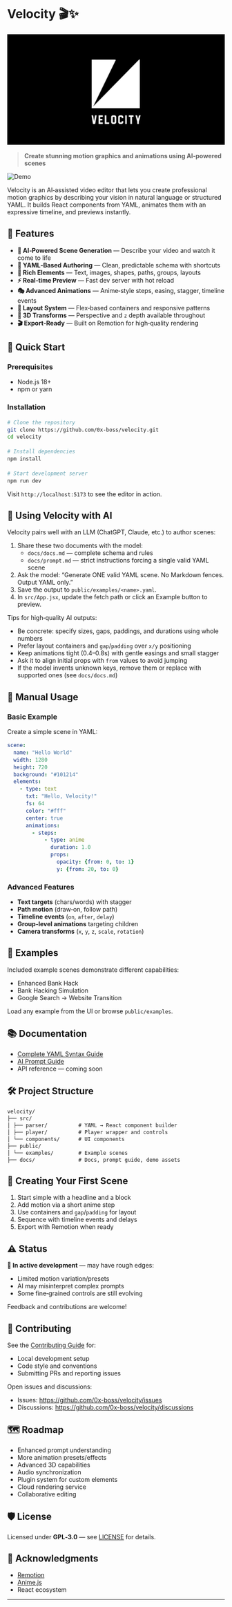 # Velocity 🎬✨
![Velocity](docs/Untitled.png)



> **Create stunning motion graphics and animations using AI‑powered scenes**

![Demo](docs/demo.gif)

Velocity is an AI‑assisted video editor that lets you create professional motion graphics by describing your vision in natural language or structured YAML. It builds React components from YAML, animates them with an expressive timeline, and previews instantly.

## 🌟 Features

- **🤖 AI‑Powered Scene Generation** — Describe your video and watch it come to life
- **📝 YAML‑Based Authoring** — Clean, predictable schema with shortcuts
- **🎨 Rich Elements** — Text, images, shapes, paths, groups, layouts
- **⚡ Real‑time Preview** — Fast dev server with hot reload
- **🎭 Advanced Animations** — Anime‑style steps, easing, stagger, timeline events
- **📱 Layout System** — Flex‑based containers and responsive patterns
- **🎯 3D Transforms** — Perspective and `z` depth available throughout
- **🎬 Export‑Ready** — Built on Remotion for high‑quality rendering

## 🚀 Quick Start

### Prerequisites
- Node.js 18+
- npm or yarn

### Installation

```bash
# Clone the repository
git clone https://github.com/0x-boss/velocity.git
cd velocity

# Install dependencies
npm install

# Start development server
npm run dev
```

Visit `http://localhost:5173` to see the editor in action.

## 🤖 Using Velocity with AI

Velocity pairs well with an LLM (ChatGPT, Claude, etc.) to author scenes:

1) Share these two documents with the model:
   - `docs/docs.md` — complete schema and rules
   - `docs/prompt.md` — strict instructions forcing a single valid YAML scene
2) Ask the model: “Generate ONE valid YAML scene. No Markdown fences. Output YAML only.”
3) Save the output to `public/examples/<name>.yaml`.
4) In `src/App.jsx`, update the fetch path or click an Example button to preview.

Tips for high‑quality AI outputs:
- Be concrete: specify sizes, gaps, paddings, and durations using whole numbers
- Prefer layout containers and `gap`/`padding` over `x/y` positioning
- Keep animations tight (0.4–0.8s) with gentle easings and small stagger
- Ask it to align initial props with `from` values to avoid jumping
- If the model invents unknown keys, remove them or replace with supported ones (see `docs/docs.md`)

## 📖 Manual Usage

### Basic Example

Create a simple scene in YAML:

```yaml
scene:
  name: "Hello World"
  width: 1280
  height: 720
  background: "#101214"
  elements:
    - type: text
      txt: "Hello, Velocity!"
      fs: 64
      color: "#fff"
      center: true
      animations:
        - steps:
            - type: anime
              duration: 1.0
              props:
                opacity: {from: 0, to: 1}
                y: {from: 20, to: 0}
```

### Advanced Features
- **Text targets** (chars/words) with stagger
- **Path motion** (draw‑on, follow path)
- **Timeline events** (`on`, `after`, `delay`)
- **Group‑level animations** targeting children
- **Camera transforms** (`x`, `y`, `z`, `scale`, `rotation`)

## 🎯 Examples

Included example scenes demonstrate different capabilities:
- Enhanced Bank Hack
- Bank Hacking Simulation
- Google Search → Website Transition

Load any example from the UI or browse `public/examples`.

## 📚 Documentation

- [Complete YAML Syntax Guide](docs/docs.md)
- [AI Prompt Guide](docs/prompt.md)
- API reference — coming soon

## 🛠️ Project Structure


```
velocity/
├── src/
│ ├── parser/          # YAML → React component builder
│ ├── player/          # Player wrapper and controls
│ └── components/      # UI components
├── public/
│ └── examples/        # Example scenes
├── docs/              # Docs, prompt guide, demo assets
```

## 🎨 Creating Your First Scene

1. Start simple with a headline and a block
2. Add motion via a short anime step
3. Use containers and `gap`/`padding` for layout
4. Sequence with timeline events and delays
5. Export with Remotion when ready

## ⚠️ Status

**🚧 In active development** — may have rough edges:
- Limited motion variation/presets
- AI may misinterpret complex prompts
- Some fine‑grained controls are still evolving

Feedback and contributions are welcome!

## 🤝 Contributing

See the [Contributing Guide](CONTRIBUTING.md) for:
- Local development setup
- Code style and conventions
- Submitting PRs and reporting issues

Open issues and discussions:
- Issues: https://github.com/0x-boss/velocity/issues
- Discussions: https://github.com/0x-boss/velocity/discussions

## 🗺️ Roadmap

- Enhanced prompt understanding
- More animation presets/effects
- Advanced 3D capabilities
- Audio synchronization
- Plugin system for custom elements
- Cloud rendering service
- Collaborative editing

## 🛡️ License

Licensed under **GPL‑3.0** — see [LICENSE](LICENSE) for details.

## 🙏 Acknowledgments

- [Remotion](https://remotion.dev)
- [Anime.js](https://animejs.com)
- React ecosystem

---
